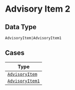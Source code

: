 
# Advisory Item 2

## Data Type

`AdvisoryItem|AdvisoryItem1`

## Cases

| Type |
|  --- |
| [`AdvisoryItem`](../../../doc/models/advisory-item.md) |
| [`AdvisoryItem1`](../../../doc/models/advisory-item-1.md) |

